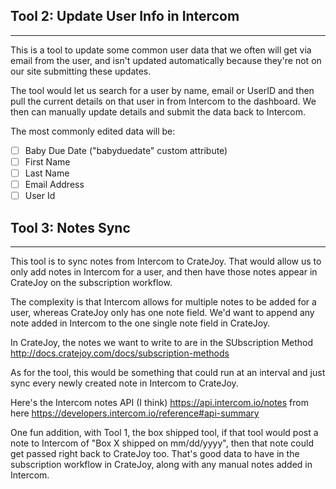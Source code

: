 ## Tool 2: Update User Info in Intercom

---

This is a tool to update some common user data that we often will get via email from the user, and isn't updated automatically because they're not on our site submitting these updates.

The tool would let us search for a user by name, email or UserID and then pull the current details on that user in from Intercom to the dashboard. We then can manually update details and submit the data back to Intercom.

The most commonly edited data will be:
-[ ] Baby Due Date ("babyduedate" custom attribute)
-[ ] First Name
-[ ] Last Name
-[ ] Email Address
-[ ] User Id

## Tool 3: Notes Sync

---

This tool is to sync notes from Intercom to CrateJoy. That would allow us to only add notes in Intercom for a user, and then have those notes appear in CrateJoy on the subscription workflow.

The complexity is that Intercom allows for multiple notes to be added for a user, whereas CrateJoy only has one note field. We'd want to append any note added in Intercom to the one single note field in CrateJoy.

In CrateJoy, the notes we want to write to are in the SUbscription Method http://docs.cratejoy.com/docs/subscription-methods

As for the tool, this would be something that could run at an interval and just sync every newly created note in Intercom to CrateJoy.

Here's the Intercom notes API (I think) https://api.intercom.io/notes from here https://developers.intercom.io/reference#api-summary

One fun addition, with Tool 1, the box shipped tool, if that tool would post a note to Intercom of "Box X shipped on mm/dd/yyyy", then that note could get passed right back to CrateJoy too. That's good data to have in the subscription workflow in CrateJoy, along with any manual notes added in Intercom.
